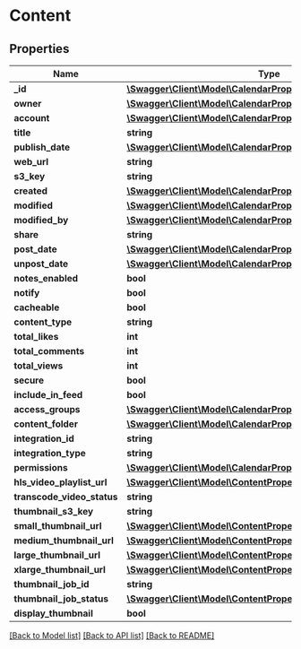 # Content

## Properties
Name | Type | Description | Notes
------------ | ------------- | ------------- | -------------
**_id** | [**\Swagger\Client\Model\CalendarPropertiesId**](CalendarPropertiesId.md) |  | 
**owner** | [**\Swagger\Client\Model\CalendarPropertiesId**](CalendarPropertiesId.md) |  | 
**account** | [**\Swagger\Client\Model\CalendarPropertiesId**](CalendarPropertiesId.md) |  | 
**title** | **string** |  | 
**publish_date** | [**\Swagger\Client\Model\CalendarPropertiesCreated**](CalendarPropertiesCreated.md) |  | [optional] 
**web_url** | **string** |  | [optional] 
**s3_key** | **string** |  | [optional] 
**created** | [**\Swagger\Client\Model\CalendarPropertiesCreated**](CalendarPropertiesCreated.md) |  | 
**modified** | [**\Swagger\Client\Model\CalendarPropertiesCreated**](CalendarPropertiesCreated.md) |  | [optional] 
**modified_by** | [**\Swagger\Client\Model\CalendarPropertiesId**](CalendarPropertiesId.md) |  | [optional] 
**share** | **string** |  | [optional] 
**post_date** | [**\Swagger\Client\Model\CalendarPropertiesCreated**](CalendarPropertiesCreated.md) |  | [optional] 
**unpost_date** | [**\Swagger\Client\Model\CalendarPropertiesCreated**](CalendarPropertiesCreated.md) |  | [optional] 
**notes_enabled** | **bool** |  | [optional] 
**notify** | **bool** |  | [optional] 
**cacheable** | **bool** |  | [optional] 
**content_type** | **string** |  | [optional] 
**total_likes** | **int** |  | [optional] 
**total_comments** | **int** |  | [optional] 
**total_views** | **int** |  | [optional] 
**secure** | **bool** |  | [optional] 
**include_in_feed** | **bool** |  | [optional] 
**access_groups** | [**\Swagger\Client\Model\CalendarPropertiesId[]**](CalendarPropertiesId.md) |  | [optional] 
**content_folder** | [**\Swagger\Client\Model\CalendarPropertiesId**](CalendarPropertiesId.md) |  | 
**integration_id** | **string** |  | [optional] 
**integration_type** | **string** |  | [optional] 
**permissions** | [**\Swagger\Client\Model\CalendarPropertiesPermissions**](CalendarPropertiesPermissions.md) |  | [optional] 
**hls_video_playlist_url** | [**\Swagger\Client\Model\ContentPropertiesWebUrl**](ContentPropertiesWebUrl.md) |  | [optional] 
**transcode_video_status** | **string** |  | [optional] 
**thumbnail_s3_key** | **string** |  | [optional] 
**small_thumbnail_url** | [**\Swagger\Client\Model\ContentPropertiesWebUrl**](ContentPropertiesWebUrl.md) |  | [optional] 
**medium_thumbnail_url** | [**\Swagger\Client\Model\ContentPropertiesWebUrl**](ContentPropertiesWebUrl.md) |  | [optional] 
**large_thumbnail_url** | [**\Swagger\Client\Model\ContentPropertiesWebUrl**](ContentPropertiesWebUrl.md) |  | [optional] 
**xlarge_thumbnail_url** | [**\Swagger\Client\Model\ContentPropertiesWebUrl**](ContentPropertiesWebUrl.md) |  | [optional] 
**thumbnail_job_id** | **string** |  | [optional] 
**thumbnail_job_status** | [**\Swagger\Client\Model\ContentPropertiesTranscodeVideoStatus**](ContentPropertiesTranscodeVideoStatus.md) |  | [optional] 
**display_thumbnail** | **bool** |  | [optional] 

[[Back to Model list]](../README.md#documentation-for-models) [[Back to API list]](../README.md#documentation-for-api-endpoints) [[Back to README]](../README.md)


